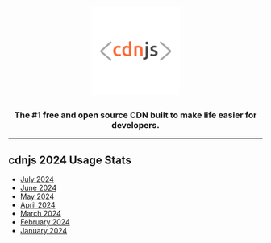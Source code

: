 <h1 align="center">
    <a href="https://cdnjs.com"><img src="https://raw.githubusercontent.com/cdnjs/brand/master/logo/standard/dark-512.png" width="175px" alt="< cdnjs >"></a>
</h1>
 
<h3 align="center">The #1 free and open source CDN built to make life easier for developers.</h3>

---

## cdnjs 2024 Usage Stats

* [July 2024](cdnjs_July_2024.md)
* [June 2024](cdnjs_June_2024.md)
* [May 2024](cdnjs_May_2024.md)
* [April 2024](cdnjs_April_2024.md)
* [March 2024](cdnjs_March_2024.md)
* [February 2024](cdnjs_February_2024.md)
* [January 2024](cdnjs_January_2024.md)
